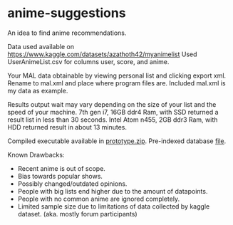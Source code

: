# anime-suggestions
An idea to find anime recommendations.

Data used available on https://www.kaggle.com/datasets/azathoth42/myanimelist
Used UserAnimeList.csv for columns user, score, and anime.

Your MAL data obtainable by viewing personal list and clicking export xml. Rename to mal.xml and place where program files are. Included mal.xml is my data as example.

Results output wait may vary depending on the size of your list and the speed of your machine.
7th gen i7, 16GB ddr4 Ram, with SSD returned a result list in less than 30 seconds.
Intel Atom n455, 2GB ddr3 Ram, with HDD returned result in about 13 minutes.

Compiled executable available in [prototype.zip](https://github.com/ezrillex/anime-suggestions/raw/main/prototype.zip). Pre-indexed database [file](https://abarca.dev/mal.7z).

Known Drawbacks: 
- Recent anime is out of scope.
- Bias towards popular shows.
- Possibly changed/outdated opinions.
- People with big lists end higher due to the amount of datapoints.
- People with no common anime are ignored completely.
- Limited sample size due to limitations of data collected by kaggle dataset. (aka. mostly forum participants)
